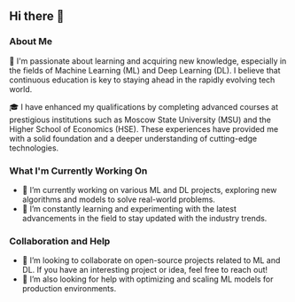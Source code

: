 ## Hi there 👋

### About Me

🌱 I'm passionate about learning and acquiring new knowledge, especially in the fields of Machine Learning (ML) and Deep Learning (DL). I believe that continuous education is key to staying ahead in the rapidly evolving tech world.

🎓 I have enhanced my qualifications by completing advanced courses at prestigious institutions such as Moscow State University (MSU) and the Higher School of Economics (HSE). These experiences have provided me with a solid foundation and a deeper understanding of cutting-edge technologies.

### What I'm Currently Working On

- 🔭 I’m currently working on various ML and DL projects, exploring new algorithms and models to solve real-world problems.
- 🌱 I’m constantly learning and experimenting with the latest advancements in the field to stay updated with the industry trends.

### Collaboration and Help

- 👯 I’m looking to collaborate on open-source projects related to ML and DL. If you have an interesting project or idea, feel free to reach out!
- 🤔 I’m also looking for help with optimizing and scaling ML models for production environments.
